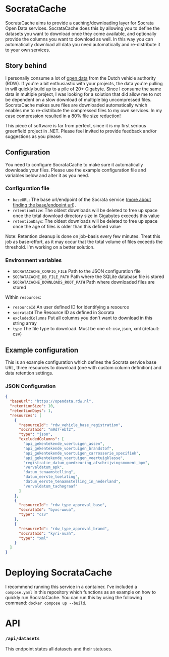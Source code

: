 # SocrataCache

SocrataCache aims to provide a caching/downloading layer for Socrata Open Data services.
SocrataCache does this by allowing you to define the datasets you want to download once they come available, and optionally provide the columns you want to download as well.
In this way you can automatically download all data you need automatically and re-distribute it to your own services.

## Story behind

I personally consume a lot of [open data](https://opendata.rdw.nl/) from the Dutch vehicle authority (RDW). 
If you're a bit enthusiastic with your projects, the data you're pulling in will quickly build up to a pile of 20+ Gigabyte. 
Since I consume the same data in multiple project, I was looking for a solution that did allow me to not be dependent on a slow download of multiple big uncompressed files. 
SocrataCache makes sure files are downloaded automatically which enables me to re-distribute the compressed files to my own services. In my case compression resulted in a 80% file size reduction!

This piece of software is far from perfect, since it is my first serious greenfield project in .NET. Please feel invited to provide feedback and/or suggestions as you please.

## Configuration

You need to configure SocrataCache to make sure it automatically downloads your files. Please use the example configuration file and variables below and alter it as you need.

### Configuration file

- `baseURL`: The base url/endpoint of the Socrata service ([more about finding the base/endpoint url](https://dev.socrata.com/consumers/getting-started.html)).
- `retentionSize`: The oldest downloads will be deleted to free up space once the total download directory size in Gigabytes exceeds this value
- `retentionDays`: The oldest downloads will be deleted to free up space once the age of files is older than this defined value

Note: Retention cleanup is done on job-basis every few minutes. Treat this job as base-effort, as it may occur that the total volume of files exceeds the threshold. I'm working on a better solution.

### Environment variables

- `SOCRATACACHE_CONFIG_FILE` Path to the JSON configuration file
- `SOCRATACACHE_DB_FILE_PATH` Path where the SQLite database file is stored
- `SOCRATACACHE_DOWNLOADS_ROOT_PATH` Path where downloaded files are stored

Within `resources`:

- `resourceId` An user defined ID for identifying a resource
- `socrataId` The Resource ID as defined in Socrata 
- `excludedColumns` Put all columns you don't want to download in this string array
- `type` The file type to download. Must be one of: csv, json, xml (default: csv)

## Example configuration 

This is an example configuration which defines the Socrata service base URL, three resources to download (one with custom column definition) and data retention settings.

### JSON Configuration

```json
{
  "baseUrl": "https://opendata.rdw.nl",
  "retentionSize": 10,
  "retentionDays": 1,
  "resources": [
    {
      "resourceId": "rdw_vehicle_base_registration",
      "socrataId": "m9d7-ebf2",
      "type": "json",
      "excludedColumns": [
        "api_gekentekende_voertuigen_assen",
        "api_gekentekende_voertuigen_brandstof",
        "api_gekentekende_voertuigen_carrosserie_specifiek",
        "api_gekentekende_voertuigen_voertuigklasse",
        "registratie_datum_goedkeuring_afschrijvingsmoment_bpm",
        "vervaldatum_apk",
        "datum_tenaamstelling",
        "datum_eerste_toelating",
        "datum_eerste_tenaamstelling_in_nederland",
        "vervaldatum_tachograaf"
      ]
    },
    {
      "resourceId": "rdw_type_approval_base",
      "socrataId": "byxc-wwua",
      "type": "csv"
    },
    {
      "resourceId": "rdw_type_approval_brand",
      "socrataId": "kyri-nuah",
      "type": "xml"
    }
  ]
}
```

# Deploying SocrataCache

I recommend running this service in a container. I've included a `compose.yaml` in this repository which functions as an example on how to quickly run SocrataCache. You can run this by using the following command: `docker compose up --build`.

# API

### `/api/datasets`
This endpoint states all datasets and their statuses. 